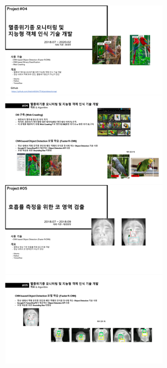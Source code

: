 ![img1](https://github.com/thekim9304/TFobjectdetectionapi/blob/master/1.PNG?raw=true)
![img2](https://github.com/thekim9304/TFobjectdetectionapi/blob/master/2.PNG?raw=true)
![img3](https://github.com/thekim9304/TFobjectdetectionapi/blob/master/3.PNG?raw=true)
![img4](https://github.com/thekim9304/TFobjectdetectionapi/blob/master/4.PNG?raw=true)
